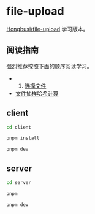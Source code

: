 # file-upload

[Hongbusi/file-upload](https://github.com/Hongbusi/file-upload) 学习版本。

## 阅读指南

强烈推荐按照下面的顺序阅读学习。

- 1. [选择文件](./client/src/pages/index.vue#handleFileChange)
- [文件抽样哈希计算](./client/src/utils/index.ts#calculateHashSample)

## client

``` bash
cd client

pnpm install

pnpm dev
```

## server

``` bash
cd server

pnpm

pnpm dev
```
